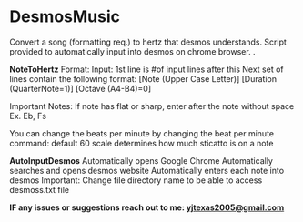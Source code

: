 # DesmosMusic
Convert a song (formatting req.) to hertz that desmos understands. Script provided to automatically input into desmos on chrome browser. . 

**NoteToHertz**
Format:
 Input:
 1st line is #of input lines after this
 Next set of lines contain the following format:
 [Note (Upper Case Letter)] [Duration (QuarterNote=1)] [Octave (A4-B4)=0]

 Important Notes: If note has flat or sharp, enter after the note without space
    Ex. Eb, Fs

 You can change the beats per minute by changing the beat per minute command: default 60
scale determines how much sticatto is on a note

**AutoInputDesmos**
Automatically opens Google Chrome
Automatically searches and opens desmos website
Automatically enters each note into desmos
Important: Change file directory name to be able to access desmoss.txt file

**IF any issues or suggestions reach out to me: yjtexas2005@gmail.com**
